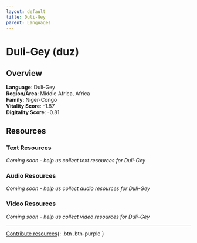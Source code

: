 ```yaml
---
layout: default
title: Duli-Gey
parent: Languages
---
```


# Duli-Gey (duz)

## Overview

**Language**: Duli-Gey  
**Region/Area**: Middle Africa, Africa  
**Family**: Niger-Congo  
**Vitality Score**: -1.87  
**Digitality Score**: -0.81  

## Resources

### Text Resources
*Coming soon - help us collect text resources for Duli-Gey*

### Audio Resources
*Coming soon - help us collect audio resources for Duli-Gey*

### Video Resources
*Coming soon - help us collect video resources for Duli-Gey*

---

[Contribute resources](https://fairtrain.github.io/){: .btn .btn-purple }
